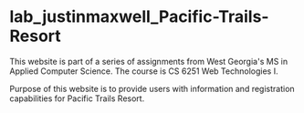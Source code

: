 # lab_justinmaxwell_Pacific-Trails-Resort

This website is part of a series of assignments from West Georgia's MS in Applied Computer Science. The course is CS 6251 Web Technologies I. 

Purpose of this website is to provide users with information and registration capabilities for Pacific Trails Resort.

